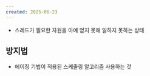 ```yaml
---
created: 2025-06-23
---
```

- 스레드가 필요한 자원을 아예 얻지 못해 일하지 못하는 상태

## 방지법
- 에이징 기법이 적용된 스케줄링 알고리즘 사용하는 것